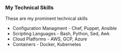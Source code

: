 ### My Technical Skills

These are my prominent technical skills

 - Configuration Managment - Chef, Puppet, Ansible
 - Scripting Languages - Bash, Python, Sed, Awk
 - Cloud Platforms - AWS, GCP, Azure
 - Containers - Docker, Kubernetes

